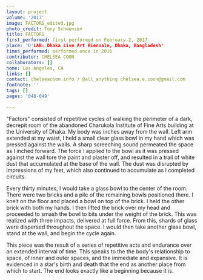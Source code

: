```yaml
---
layout: project
volume: '2017'
image: FACTORS_edited.jpg
photo_credit: Tony Schwensen
title: FACTORS
first_performed: first performed on February 2, 2017
place: 'D'LAB: Dhaka Live Art Biennale, Dhaka, Bangladesh'
times_performed: performed once in 2016
contributor: CHELSEA COON
collaborators: []
home: Los Angeles, CA
links: []
contact: chelseacoon.info / @all_anything chelsea.e.coon@gmail.com
footnote: ''
tags: []
pages: '048-049'

---
```


"Factors" consisted of repetitive cycles of walking the perimeter of a dark, decrepit room of the abandoned Charukola Institute of Fine Arts building at the University of Dhaka. My body was inches away from the wall. Left arm extended at my waist, I held a small clear glass bowl in my hand which was pressed against the walls. A sharp screeching sound permeated the space as I inched forward. The force I applied to the bowl as it was pressed against the wall tore the paint and plaster off, and resulted in a trail of white dust that accumulated at the base of the wall. The dust was disrupted by impressions of my feet, which also continued to accumulate as I completed circuits.

Every thirty minutes, I would take a glass bowl to the center of the room. There were two bricks and a pile of the remaining bowls positioned there. I knelt on the floor and placed a bowl on top of the brick. I held the other brick with both my hands. I then lifted the brick over my head and proceeded to smash the bowl to bits under the weight of the brick. This was realized with three impacts, delivered at full force. From this, shards of glass were dispersed throughout the space. I would then take another glass bowl, stand at the wall, and begin the cycle again.

This piece was the result of a series of repetitive acts and endurance over an extended interval of time. This speaks to the the body's relationship to space, of inner and outer spaces, and the immediate and expansive. It is evidenced in a star's birth and death that the end as another place from which to start. The end looks exactly like a beginning because it is.
